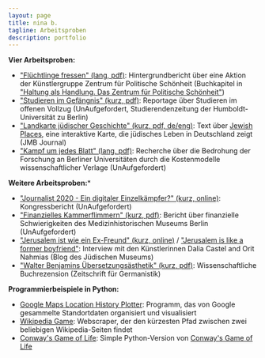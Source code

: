 ```yaml
---
layout: page
title: nina b.
tagline: Arbeitsproben
description: portfolio
---
```


**Vier Arbeitsproben:**
- ["Flüchtlinge fressen" (lang, pdf)](/texts/ZPS_Hintergrundbericht_Fluechtlinge_fressen.pdf): Hintergrundbericht über eine Aktion der Künstlergruppe Zentrum für Politische Schönheit (Buchkapitel in ["Haltung als Handlung. Das Zentrum für Politische Schönheit"](http://editionmetzel.de/buecher/haltung-als-handlung-das-zentrum-fuer-politische-schoenheit.html))
- ["Studieren im Gefängnis" (kurz, pdf)](/texts/UnAuf_Studieren_im_Gefaengnis.pdf): Reportage über Studieren im offenen Vollzug (UnAufgefordert, Studierendenzeitung der Humboldt-Universität zu Berlin)
- ["Landkarte jüdischer Geschichte" (kurz, pdf, de/eng)](/texts/JMB_Journal_Jewish_Places.pdf): Text über [Jewish Places](https://www.jewish-places.de/), eine interaktive Karte, die jüdisches  Leben in Deutschland zeigt (JMB Journal)
- ["Kampf um jedes Blatt" (lang, pdf)](/texts/UnAuf_Elsevier.pdf): Recherche über die Bedrohung der Forschung an Berliner Universitäten durch die Kostenmodelle wissenschaftlicher Verlage (UnAufgefordert)

**Weitere Arbeitsproben:***
- ["Journalist 2020 - Ein digitaler Einzelkämpfer?" (kurz, online)](http://www.unauf.de/2013/2512/): Kongressbericht (UnAufgefordert)
- ["Finanzielles Kammerflimmern" (kurz, pdf)](/texts/UnAuf_Medizinhistorisches_Museum.pdf): Bericht über finanzielle Schwierigkeiten des Medizinhistorischen Museums Berlin (UnAufgefordert)
- ["Jerusalem ist wie ein Ex-Freund" (kurz, online)](https://www.jmberlin.de/blog/2018/02/jerusalem-ist-wie-ein-ex-freund/) / ["Jerusalem is like a former boyfriend"](https://www.jmberlin.de/blog-en/2018/02/jerusalem-is-like-a-former-boyfriend/): Interview mit den Künstlerinnen Dalia Castel and Orit Nahmias (Blog des Jüdischen Museums)
- ["Walter Benjamins Übersetzungsästhetik" (kurz, pdf)](/texts/ZfGerm_Benjamin.pdf): Wissenschaftliche Buchrezension (Zeitschrift für Germanistik)


**Programmierbeispiele in Python:**
- [Google Maps Location History Plotter](https://github.com/chaseinstead/google-maps-plot-on-worldmap): Programm, das von Google gesammelte Standortdaten organisiert und visualisiert
- [Wikipedia Game](https://github.com/chaseinstead/wikipedia-game): Webscraper, der den kürzesten Pfad zwischen zwei beliebigen Wikipedia-Seiten findet
- [Conway's Game of Life](https://github.com/chaseinstead/conway-s-game-of-life): Simple Python-Version von [Conway's Game of Life](https://en.wikipedia.org/wiki/Conway%27s_Game_of_Life)
